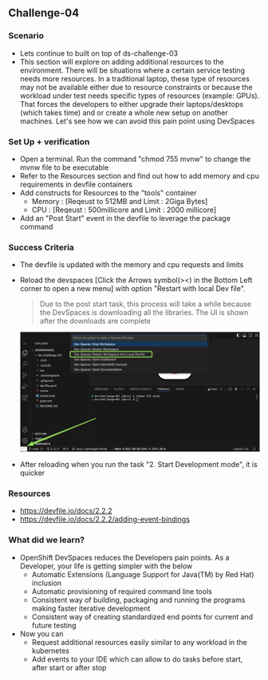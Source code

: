 ## Challenge-04

### Scenario
* Lets continue to built on top of ds-challenge-03
* This section will explore on adding additional resources to the environment. There will be situations where a certain service testing needs more resources. In a traditional laptop, these type of resources may not be available either due to resource constraints or because the workload under test needs specific types of resources (example: GPUs). That forces the developers to either upgrade their laptops/desktops (which takes time) and or create a whole new setup on another machines. Let's see how we can avoid this pain point using DevSpaces

### Set Up + verification
* Open a terminal. Run the command "chmod 755 mvnw" to change the mvnw file to be executable
* Refer to the Resources section and find out how to add memory and cpu requirements in devfile containers
* Add constructs for Resources to the "tools" container
    * Memory : [Reqeust to 512MB and Limit : 2Giga Bytes]
    * CPU : [Reqeust : 500millicore and Limit : 2000 millicore] 
* Add an "Post Start" event in the devfile to leverage the package command

### Success Criteria
* The devfile is updated with the memory and cpu requests and limits
* Reload the devspaces [Click the Arrows symbol(><) in the Bottom Left corner to open a new menu] with option "Restart with local Dev file".
  > Due to the post start task, this process will take a while because the DevSpaces is downloading all the libraries. The UI is shown after the downloads are complete

  ![ ](docs/images/challenge04.reload.jpg)

* After reloading when you run the task "2. Start Development mode", it is quicker

### Resources 
* https://devfile.io/docs/2.2.2
* https://devfile.io/docs/2.2.2/adding-event-bindings

### What did we learn?
* OpenShift DevSpaces reduces the Developers pain points. As a Developer, your life is getting simpler with the below
    * Automatic Extensions (Language Support for Java(TM) by Red Hat) inclusion
    * Automatic provisioning of required command line tools
    * Consistent way of building, packaging and running the programs making faster iterative development
    * Consistent way of creating standardized end points for current and future testing
* Now you can 
    * Request additional resources easily similar to any workload in the kubernetes
    * Add events to your IDE which can allow to do tasks before start, after start or after stop
